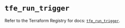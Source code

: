 # `tfe_run_trigger`

Refer to the Terraform Registry for docs: [`tfe_run_trigger`](https://registry.terraform.io/providers/hashicorp/tfe/0.62.0/docs/resources/run_trigger).
